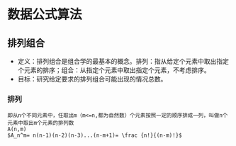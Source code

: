 # 数据公式算法

## 排列组合

   * 定义：排列组合是组合学的最基本的概念。排列：指从给定个元素中取出指定个元素的排序；组合：从指定个元素中取出指定个元素，不考虑排序。
   * 目标：研究给定要求的排列组合可能出现的情况总数。
   
###  排列
    即从n个不同元素中，任取出m（m<=n,都为自然数）个元素按照一定的顺序排成一列，叫做n个元素中取出m个元素的排列数
    A(n,m)  
    $A_n^m= n(n-1)(n-2)(n-3)...(n-m+1)= \frac {n!}{(n-m)!}$
       


